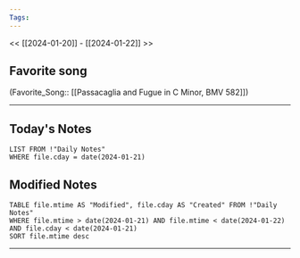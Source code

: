 ```yaml
---
Tags:
---
```

<< [[2024-01-20]] - [[2024-01-22]] >>
## Favorite song
(Favorite_Song:: [[Passacaglia and Fugue in C Minor, BMV 582]])

___
## Today's Notes
```dataview
LIST FROM !"Daily Notes"
WHERE file.cday = date(2024-01-21)
```
## Modified Notes
```dataview
TABLE file.mtime AS "Modified", file.cday AS "Created" FROM !"Daily Notes" 
WHERE file.mtime > date(2024-01-21) AND file.mtime < date(2024-01-22) AND file.cday < date(2024-01-21)
SORT file.mtime desc
```
___
